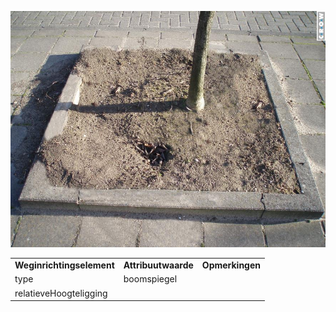 ![](media/f17789b1782ddd1a273dfcf4afe4e93f8992e2e9.jpg)

|                           |                     |                 |
|---------------------------|---------------------|-----------------|
| **Weginrichtingselement** | **Attribuutwaarde** | **Opmerkingen** |
| type                      | boomspiegel         |                 |
| relatieveHoogteligging    |                     |                 |
